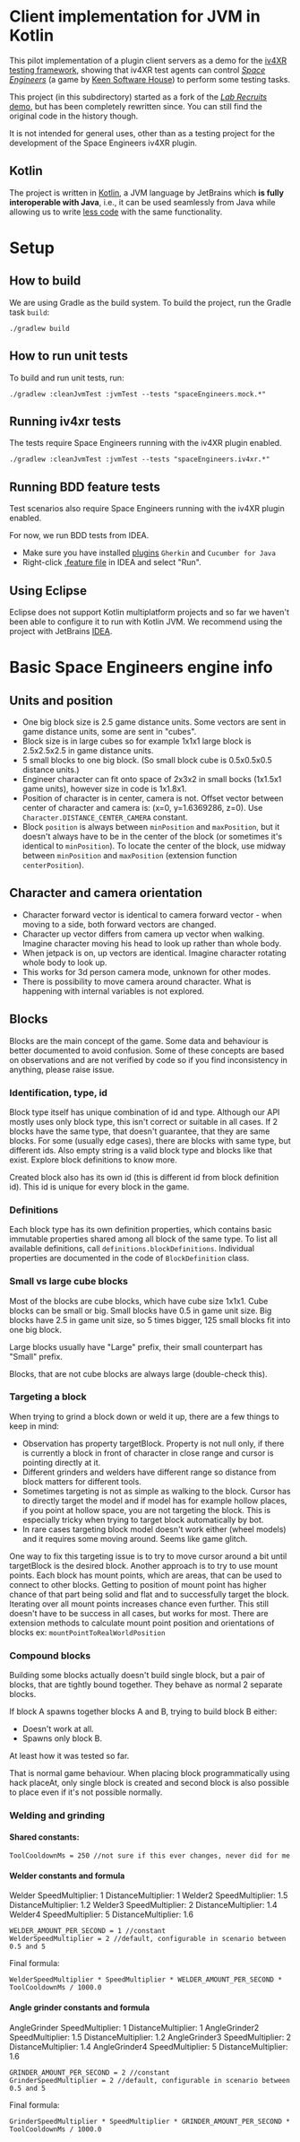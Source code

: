 # Client implementation for JVM in Kotlin

This pilot implementation of a plugin client servers as a demo for the [iv4XR testing framework](https://github.com/iv4xr-project/aplib), showing that iv4XR test agents can control [_Space Engineers_](https://www.spaceengineersgame.com/) (a game by [Keen Software House](https://www.keenswh.com/)) to perform some testing tasks.

This project (in this subdirectory) started as a fork of the [*Lab Recruits* demo](https://github.com/iv4xr-project/iv4xrDemo), but has been completely rewritten since. You can still find the original code in the history though.

It is not intended for general uses, other than as a testing project for the development of the Space Engineers iv4XR plugin.

## Kotlin

The project is written in [Kotlin](https://kotlinlang.org/), a JVM language by JetBrains which **is fully interoperable with Java**, i.e., it can be used seamlessly from Java while allowing us to write [less code](https://www.ideamotive.co/blog/a-complete-kotlin-guide-for-java-developers) with the same functionality.

# Setup

## How to build

We are using Gradle as the build system. To build the project, run the Gradle task `build`:

```
./gradlew build
```

## How to run unit tests

To build and run unit tests, run:

```
./gradlew :cleanJvmTest :jvmTest --tests "spaceEngineers.mock.*"
```

## Running iv4xr tests

The tests require Space Engineers running with the iv4XR plugin enabled.


```
./gradlew :cleanJvmTest :jvmTest --tests "spaceEngineers.iv4xr.*"
```


## Running BDD feature tests

Test scenarios also require Space Engineers running with the iv4XR plugin enabled.

For now, we run BDD tests from IDEA.

* Make sure you have installed [plugins](https://www.jetbrains.com/help/idea/enabling-cucumber-support-in-project.html#cucumber-plugin) `Gherkin` and `Cucumber for Java`
* Right-click [.feature file](https://github.com/iv4xr-project/iv4xrDemo-space-engineers/tree/se-dev/src/jvmTest/resources/features) in IDEA and select "Run".

## Using Eclipse

Eclipse does not support Kotlin multiplatform projects and so far we haven't been able to configure it to run with Kotlin JVM.
We recommend using the project with JetBrains [IDEA](https://www.jetbrains.com/idea/download/).

# Basic Space Engineers engine info

## Units and position

- One big block size is 2.5 game distance units. Some vectors are sent in game distance units, some are sent in "cubes".
- Block size is in large cubes so for example 1x1x1 large block is 2.5x2.5x2.5 in game distance units.
- 5 small blocks to one big block. (So small block cube is 0.5x0.5x0.5 distance units.)
- Engineer character can fit onto space of 2x3x2 in small bocks (1x1.5x1 game units), however size in code is 1x1.8x1.
- Position of character is in center, camera is not. Offset vector between center of character and camera is:
  (x=0, y=1.6369286, z=0). Use `Character.DISTANCE_CENTER_CAMERA` constant.
- Block `position` is always between `minPosition` and `maxPosition`, 
but it doesn't always have to be in the center of the block (or sometimes it's identical to `minPosition`).
To locate the center of the block, use midway between `minPosition` and `maxPosition` (extension function `centerPosition`).

## Character and camera orientation

- Character forward vector is identical to camera forward vector - when moving to a side, both forward vectors are changed.
- Character up vector differs from camera up vector when walking. Imagine character moving his head to look up rather than whole body.
- When jetpack is on, up vectors are identical. Imagine character rotating whole body to look up.
- This works for 3d person camera mode, unknown for other modes.
- There is possibility to move camera around character. What is happening with internal variables is not explored.

## Blocks

Blocks are the main concept of the game. Some data and behaviour is better documented to avoid confusion.
Some of these concepts are based on observations and are not verified by code so if you find inconsistency in anything, please raise issue.

### Identification, type, id

Block type itself has unique combination of id and type. Although our API mostly uses only block type, this isn't correct or suitable in all cases.
If 2 blocks have the same type, that doesn't guarantee, that they are same blocks. For some (usually edge cases), there are blocks with same type, but different ids.
Also empty string is a valid block type and blocks like that exist. Explore block definitions to know more.

Created block also has its own id (this is different id from block definition id). This id is unique for every block in the game.

### Definitions

Each block type has its own definition properties, which contains basic immutable properties shared among all block of the same type.
To list all available definitions, call `definitions.blockDefinitions`. Individual properties are documented in the code of `BlockDefinition` class.

### Small vs large cube blocks

Most of the blocks are cube blocks, which have cube size 1x1x1. Cube blocks can be small or big.
Small blocks have 0.5 in game unit size. Big blocks have 2.5 in game unit size, so 5 times bigger, 125 small blocks fit into one big block.

Large blocks usually have "Large" prefix, their small counterpart has "Small" prefix.

Blocks, that are not cube blocks are always large (double-check this).

### Targeting a block

When trying to grind a block down or weld it up, there are a few things to keep in mind:
- Observation has property targetBlock. Property is not null only, if there is currently a block in front of character in close range and cursor is pointing directly at it.
- Different grinders and welders have different range so distance from block matters for different tools.
- Sometimes targeting is not as simple as walking to the block. Cursor has to directly target the model and if model has for example hollow places, if you point at hollow space, you are not targeting the block. This is especially tricky when trying to target block automatically by bot.
- In rare cases targeting block model doesn't work either (wheel models) and it requires some moving around. Seems like game glitch.

One way to fix this targeting issue is to try to move cursor around a bit until targetBlock is the desired block.
Another approach is to try to use mount points. Each block has mount points, which are areas, that can be used to connect to other blocks. Getting to position of mount point has higher chance of that part being solid and flat and to successfully target the block. Iterating over all mount points increases chance even further. This still doesn't have to be success in all cases, but works for most.
There are extension methods to calculate mount point position and orientations of blocks ex: `mountPointToRealWorldPosition`

### Compound blocks

Building some blocks actually doesn't build single block, but a pair of blocks, that are tightly bound together.
They behave as normal 2 separate blocks.

If block A spawns together blocks A and B, trying to build block B either:
- Doesn't work at all.
- Spawns only block B.

At least how it was tested so far.

That is normal game behaviour. When placing block programmatically using hack placeAt, only single block is created and second block is also possible to place even if it's not possible normally.

### Welding and grinding

#### Shared constants:

```
ToolCooldownMs = 250 //not sure if this ever changes, never did for me
```

#### Welder constants and formula

Welder
SpeedMultiplier: 1
DistanceMultiplier: 1
Welder2
SpeedMultiplier: 1.5
DistanceMultiplier: 1.2
Welder3
SpeedMultiplier: 2
DistanceMultiplier: 1.4
Welder4
SpeedMultiplier: 5
DistanceMultiplier: 1.6

```
WELDER_AMOUNT_PER_SECOND = 1 //constant
WelderSpeedMultiplier = 2 //default, configurable in scenario between 0.5 and 5
```
Final formula:
```
WelderSpeedMultiplier * SpeedMultiplier * WELDER_AMOUNT_PER_SECOND * ToolCooldownMs / 1000.0
```

#### Angle grinder constants and formula

AngleGrinder
SpeedMultiplier: 1
DistanceMultiplier: 1
AngleGrinder2
SpeedMultiplier: 1.5
DistanceMultiplier: 1.2
AngleGrinder3
SpeedMultiplier: 2
DistanceMultiplier: 1.4
AngleGrinder4
SpeedMultiplier: 5
DistanceMultiplier: 1.6


```
GRINDER_AMOUNT_PER_SECOND = 2 //constant
GrinderSpeedMultiplier = 2 //default, configurable in scenario between 0.5 and 5
```
Final formula:
```
GrinderSpeedMultiplier * SpeedMultiplier * GRINDER_AMOUNT_PER_SECOND * ToolCooldownMs / 1000.0
```
